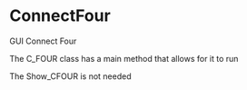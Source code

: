 # ConnectFour

GUI Connect Four

The C_FOUR class has a main method that allows for it to run

The Show_CFOUR is not needed
